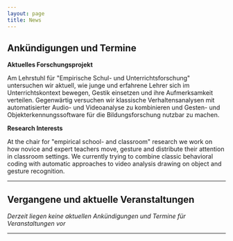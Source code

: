 ```yaml
---
layout: page
title: News
---
```


## Ankündigungen und Termine

**Aktuelles Forschungsprojekt**

Am Lehrstuhl für "Empirische Schul- und Unterrichtsforschung" untersuchen wir aktuell, wie junge und erfahrene Lehrer sich im Unterrichtskontext bewegen, Gestik einsetzen und ihre Aufmerksamkeit verteilen. Gegenwärtig versuchen wir klassische Verhaltensanalysen mit automatisierter Audio- und Videoanalyse zu kombinieren und Gesten- und Objekterkennungssoftware für die Bildungsforschung nutzbar zu machen.
 
**Research Interests**

At the chair for "empirical school- and classroom" research we work on how novice and expert teachers move, gesture and distribute their attention in classroom settings. We currently trying to combine classic behavioral coding with automatic approaches to video analysis drawing on object and gesture recognition.

***
## Vergangene und aktuelle Veranstaltungen

*Derzeit liegen keine aktuellen Ankündigungen und Termine für Veranstaltungen vor*

***
